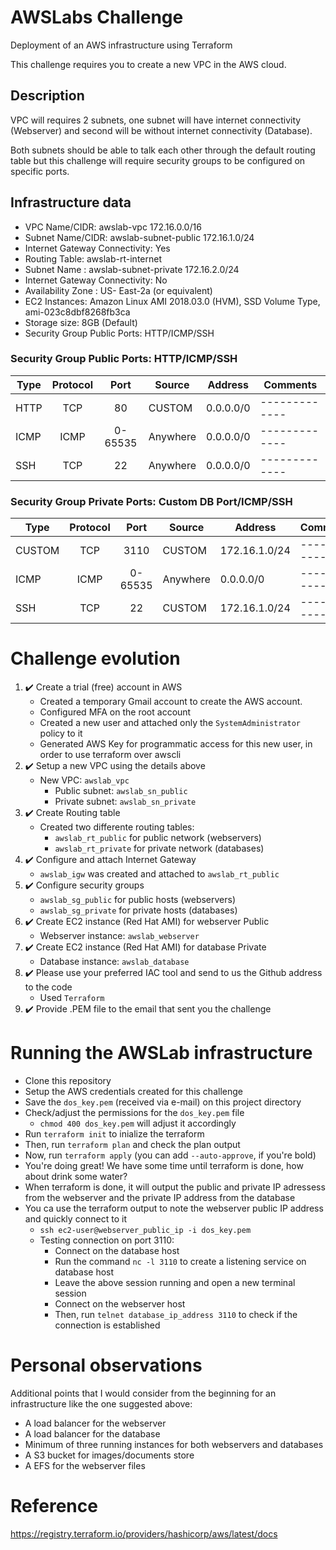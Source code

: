 # AWSLabs Challenge
Deployment of an AWS infrastructure using Terraform

This challenge requires you to create a new VPC in the AWS cloud.

## Description
VPC will requires 2 subnets, one subnet will have internet connectivity (Webserver) and second will be without internet
connectivity (Database).

Both subnets should be able to talk each other through the default routing table but this challenge will require security groups to be configured on specific ports.

## Infrastructure data
- VPC Name/CIDR: awslab-vpc 172.16.0.0/16
- Subnet Name/CIDR: awslab-subnet-public 172.16.1.0/24
- Internet Gateway Connectivity: Yes
- Routing Table: awslab-rt-internet
- Subnet Name : awslab-subnet-private 172.16.2.0/24
- Internet Gateway Connectivity: No
- Availability Zone : US- East-2a (or equivalent)
- EC2 Instances: Amazon Linux AMI 2018.03.0 (HVM), SSD Volume Type, ami-023c8dbf8268fb3ca
- Storage size: 8GB (Default)
- Security Group Public Ports: HTTP/ICMP/SSH

### Security Group Public Ports: HTTP/ICMP/SSH
| Type          | Protocol      | Port    | Source        | Address       | Comments      |
| ------------- |:-------------:|:-------:| ------------- | ------------- | ------------- |
| HTTP          | TCP           | 80      | CUSTOM        | 0.0.0.0/0     | ------------- |
| ICMP          | ICMP          | 0-65535 | Anywhere      | 0.0.0.0/0     | ------------- |
| SSH           | TCP           | 22      | Anywhere      | 0.0.0.0/0     | ------------- |

### Security Group Private Ports: Custom DB Port/ICMP/SSH
| Type          | Protocol      | Port    | Source        | Address       | Comments      |
| ------------- |:-------------:|:-------:| ------------- | ------------- | ------------- |
| CUSTOM        | TCP           | 3110    | CUSTOM        | 172.16.1.0/24 | ------------- |
| ICMP          | ICMP          | 0-65535 | Anywhere      | 0.0.0.0/0     | ------------- |
| SSH           | TCP           | 22      | CUSTOM        | 172.16.1.0/24 | ------------- |

# Challenge evolution

1. ✔️ Create a trial (free) account in AWS 
    - Created a temporary Gmail account to create the AWS account.
    - Configured MFA on the root account
    - Created a new user and attached only the `SystemAdministrator` policy to it
    - Generated AWS Key for programmatic access for this new user, in order to use terraform over awscli
2. ✔️ Setup a new VPC using the details above
    - New VPC: `awslab_vpc`
        - Public subnet: `awslab_sn_public`
        - Private subnet: `awslab_sn_private`
3. ✔️ Create Routing table
    - Created two differente routing tables:
        - `awslab_rt_public` for public network (webservers)
        - `awslab_rt_private` for private network (databases)
4. ✔️ Configure and attach Internet Gateway
    - `awslab_igw` was created and attached to `awslab_rt_public`
5. ✔️ Configure security groups
    - `awslab_sg_public` for public hosts (webservers)
    - `awslab_sg_private` for private hosts (databases)
6. ✔️ Create EC2 instance (Red Hat AMI) for webserver Public
    - Webserver instance: `awslab_webserver`
7. ✔️ Create EC2 instance (Red Hat AMI) for database Private
    - Database instance: `awslab_database`
8. ✔️ Please use your preferred IAC tool and send to us the Github address to the code
    - Used `Terraform`
9. ✔️ Provide .PEM file to the email that sent you the challenge

# Running the AWSLab infrastructure
- Clone this repository
- Setup the AWS credentials created for this challenge
- Save the `dos_key.pem` (received via e-mail) on this project directory
- Check/adjust the permissions for the `dos_key.pem` file
    - `chmod 400 dos_key.pem` will adjust it accordingly
- Run `terraform init` to inialize the terraform
- Then, run `terraform plan` and check the plan output
- Now, run `terraform apply` (you can add `--auto-approve`, if you're bold)
- You're doing great! We have some time until terraform is done, how about drink some water?
- When terraform is done, it will output the public and private IP adressess from the webserver and the private IP address from the database
- You ca use the terraform output to note the webserver public IP address and quickly connect to it
    - `ssh ec2-user@webserver_public_ip -i dos_key.pem`
    - Testing connection on port 3110:
        - Connect on the database host 
        - Run the command `nc -l 3110` to create a listening service on database host
        - Leave the above session running and open a new terminal session
        - Connect on the webserver host
        - Then, run `telnet database_ip_address 3110` to check if the connection is established

# Personal observations
Additional points that I would consider from the beginning for an infrastructure like the one suggested above:
- A load balancer for the webserver
- A load balancer for the database
- Minimum of three running instances for both webservers and databases
- A S3 bucket for images/documents store
- A EFS for the webserver files

# Reference
https://registry.terraform.io/providers/hashicorp/aws/latest/docs